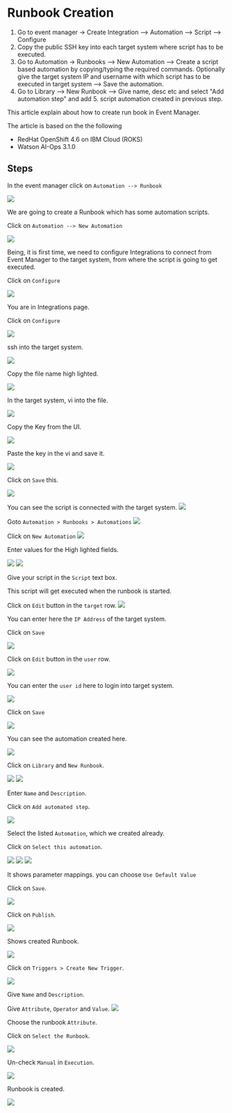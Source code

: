 # Runbook Creation

1. Go to event manager -> Create Integration --> Automation --> Script --> Configure 
2. Copy the public SSH key into each target system where script has to be executed. 
3. Go to Automation -> Runbooks --> New Automation --> Create a script based automation by copying/typing the required commands. Optionally give the target system IP and username with which script has to be executed in target system --> Save the automation.
4. Go to Library --> New Runbook --> Give name, desc etc and select "Add automation step" and add 5. script automation created in previous step.

This article explain about how to create run book in Event Manager.

The article is based on the the following

- RedHat OpenShift 4.6 on IBM Cloud (ROKS)
- Watson AI-Ops 3.1.0

## Steps

In the event manager click on `Automation --> Runbook`

<img src="images/image-11.png">

We are going to create a Runbook which has some automation scripts.

Click on `Automation --> New Automation`

<img src="images/image-12.png">

Being, it is first time, we need to configure Integrations to connect from Event Manager to the target system, from where the script is going to get executed.

Click on `Configure`

<img src="images/image-13.png">

You are in Integrations page.

Click on `Configure`

<img src="images/image-14.png">

ssh into the target system.

<img src="images/image-15.png">

Copy the file name high lighted.

<img src="images/image-16.png">

In the target system, vi into the file.

<img src="images/image-17.png">

Copy the Key from the UI.

<img src="images/image-18.png">

Paste the key in the vi and save it.

<img src="images/image-19.png">

Click on `Save` this.

<img src="images/image-20.png">

You can see the script is connected with the target system.
<img src="images/image-21.png">

Goto `Automation > Runbooks > Automations`
<img src="images/image-22.png">

Click on `New Automation`
<img src="images/image-23.png">

Enter values for the High lighted fields.

<img src="images/image-24.png">

<img src="images/image-25.png">

Give your script in the `Script` text box.

This script will get executed when the runbook is started.

Click on `Edit` button in the `target` row.
<img src="images/image-26.png">

You can enter here the `IP Address` of the target system.

Click on  `Save`

<img src="images/image-27.png">

Click on `Edit` button in the `user` row.

<img src="images/image-28.png">

You can enter the `user id` here to login into target system.

<img src="images/image-29.png">

Click on  `Save`

<img src="images/image-30.png">

You can see the automation created here.

<img src="images/image-31.png">

Click on `Library` and `New Runbook`.

<img src="images/image-32.png">


<img src="images/image-33.png">

Enter `Name` and `Description`.

Click on `Add automated step`.

<img src="images/image-34.png">

Select the listed `Automation`, which we created already.

Click on `Select this automation`.

<img src="images/image-35.png">

<img src="images/image-36.png">
<img src="images/image-37.png">

It shows parameter mappings. you can choose `Use Default Value`

Click on `Save`.

<img src="images/image-38.png">

Click on `Publish`.

<img src="images/image-39.png">

Shows created Runbook.

<img src="images/image-40.png">

Click on `Triggers > Create New Trigger`.

<img src="images/image-41.png">

Give `Name` and `Description`.

Give `Attribute`, `Operator` and `Value`.
<img src="images/image-42.png">

Choose the runbook `Attribute`.

Click on `Select the Runbook`.

<img src="images/image-43.png">

Un-check  `Manual` in `Execution`.

<img src="images/image-44.png">

Runbook is created.

<img src="images/image-45.png">

